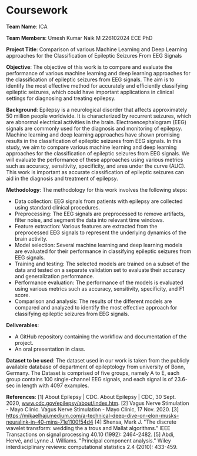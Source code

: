 # Coursework


**Team Name**:
ICA 

**Team Members**:
Umesh Kumar Naik M 226102024 ECE PhD

**Project Title**:
Comparison of various Machine Learning and Deep Learning approaches for the Classification of Epileptic Seizures From EEG Signals        

**Objective**:
The objective of this work is to compare and evaluate the performance of various machine learning and deep learning approaches for the classification of epileptic seizures from EEG signals. The aim is to identify the most effective method for accurately and efficiently classifying epileptic seizures, which could have important applications in clinical settings for diagnosing and treating epilepsy.

**Background**:
Epilepsy is a neurological disorder that affects approximately 50 million people worldwide. It is characterized by recurrent seizures, which are abnormal electrical activities in the brain. Electroencephalogram (EEG) signals are commonly used for the diagnosis and monitoring of epilepsy. Machine learning and deep learning approaches have shown promising results in the classification of epileptic seizures from EEG signals. In this study, we aim to compare various machine learning and deep learning approaches for the classification of epileptic seizures from EEG signals. We will evaluate the performance of these approaches using various metrics such as accuracy, sensitivity, specificity, and area under the curve (AUC). This work is important as accurate classification of epileptic seizures can aid in the diagnosis and treatment of epilepsy.

**Methodology**:
The methodology for this work involves the following steps:

* Data collection: EEG signals from patients with epilepsy are collected using standard clinical procedures.
* Preprocessing: The EEG signals are preprocessed to remove artifacts, filter noise, and segment the data into relevant time windows.
* Feature extraction: Various features are extracted from the preprocessed EEG signals to represent the underlying dynamics of the brain activity.
* Model selection: Several machine learning and deep learning models are evaluated for their performance in classifying epileptic seizures from EEG signals.
* Training and testing: The selected models are trained on a subset of the data and tested on a separate validation set to evaluate their accuracy and generalization performance.
* Performance evaluation: The performance of the models is evaluated using various metrics such as accuracy, sensitivity, specificity, and F1 score.
* Comparison and analysis: The results of the different models are compared and analyzed to identify the most effective approach for classifying epileptic seizures from EEG signals.

**Deliverables**:
* A GitHub repository containing the workflow and documentation of the project.
* An oral presentation in class.

**Dataset to be used**:
The dataset used in our work is taken from the publicly available database of department of epileptology from university of Bonn, Germany. The Dataset is comprised of five groups, namely A to E, each group contains 100 single-channel EEG signals, and each signal is of 23.6-sec in length with 4097 examples.

**References**:
[1] About Epilepsy | CDC. About Epilepsy | CDC, 30 Sept. 2020, www.cdc.gov/epilepsy/about/index.htm. 
[2] Vagus Nerve Stimulation - Mayo Clinic. Vagus Nerve Stimulation - Mayo Clinic, 17 Nov. 2020.
[3] https://mikaelhaji.medium.com/a-technical-deep-dive-on-elon-musks-neuralink-in-40-mins-71e1100f54d4
[4] Shensa, Mark J. "The discrete wavelet transform: wedding the a trous and Mallat algorithms." IEEE Transactions on signal processing 40.10 (1992): 2464-2482.
[5] Abdi, Hervé, and Lynne J. Williams. "Principal component analysis." Wiley interdisciplinary reviews: computational statistics 2.4 (2010): 433-459.
